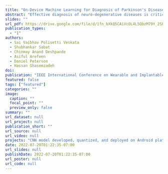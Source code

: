 ```yaml
---
title: "On-Device Machine Learning for Diagnosis of Parkinson's Disease from Hand Drawn Artifacts"
abstract: "Effective diagnosis of neuro-degenerative diseases is critical in providing early treatments, which in turn can lead to substantial savings in medical costs. Machine learning models can help with the diagnosis of such diseases like Parkinson’s and aid in assessing disease symptoms. This work introduces a novel system that integrates pervasive computing, mobile sensing, and machine learning to classify hand-drawn images and provide diagnostic insights for screening of Parkinson's disease patients. We design a computational framework that combines data augmentation techniques with optimized convolutional neural network design for on-device and real-time image classification. We assess the performance of the proposed system using two datasets of images of Archimedean spirals drawn by hand and demonstrate that our approach achieves 76% and 83% accuracy respectively. Thanks to 4x memory reduction via integer quantization, our system can run fast on an Android smartphone. Our study demonstrates that pervasive computing may offer an inexpensive and effective tool for early diagnosis of Parkinson's disease."
slides: ""
url_pdf: https://drive.google.com/file/d/1fn_bXkQ5CAiVcOL4L5QbzM79Y_2SFyNU/view?usp=sharing
publication_types:
  - "1"
authors:
  - Sai Vaibhav Polisetti Venkata
  - Shubhankar Sabat
  - Chinmay Anand Deshpande
  - Asiful Arefeen
  - Daniel Peterson
  - Hassan Ghasemzadeh
doi: 
publication: "IEEE International Conference on Wearable and Implantable Body Sensor Networks (BSN’22)"
featured: false
tags: ["featured"]
categories: ""
image:
  caption: ""
  focal_point: ""
  preview_only: false
summary: ""
url_dataset: null
url_project: null
publication_short: ""
url_source: null
url_video: null
projects: "CNN model developed, quantized, and deployed on Android platform to screen PD patients from hand-drawn spirals"
date: 2022-07-20T01:22:35-07:00
url_slides: null
publishDate: 2022-07-20T01:22:35-07:00
url_poster: null
url_code: null
---
```

